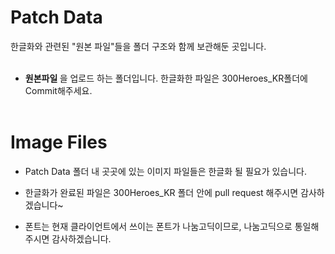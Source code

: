 # Patch Data
한글화와 관련된 "원본 파일"들을 폴더 구조와 함께 보관해둔 곳입니다. <br/><br/>

- <b> 원본파일 </b>을 업로드 하는 폴더입니다. 한글화한 파일은 300Heroes_KR폴더에 Commit해주세요. <br/><br/>



# Image Files

- Patch Data 폴더 내 곳곳에 있는 이미지 파일들은 한글화 될 필요가 있습니다.

- 한글화가 완료된 파일은 300Heroes_KR 폴더 안에 pull request 해주시면 감사하겠습니다~

- 폰트는 현재 클라이언트에서 쓰이는 폰트가 나눔고딕이므로, 나눔고딕으로 통일해주시면 감사하겠습니다.
